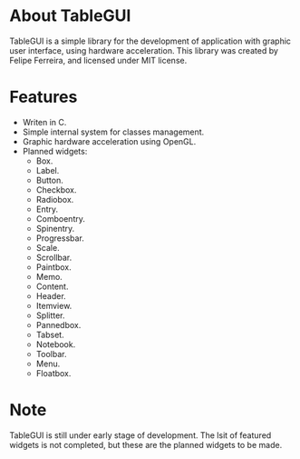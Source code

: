 About TableGUI
==============

TableGUI is a simple library for the development of application with graphic user interface, using hardware acceleration. This library was created by Felipe Ferreira, and licensed under MIT license.

Features
========

* Writen in C.
* Simple internal system for classes management.
* Graphic hardware acceleration using OpenGL.
* Planned widgets:
  * Box.
  * Label.
  * Button.
  * Checkbox.
  * Radiobox.
  * Entry.
  * Comboentry.
  * Spinentry.
  * Progressbar.
  * Scale.
  * Scrollbar.
  * Paintbox.
  * Memo.
  * Content.
  * Header.
  * Itemview.
  * Splitter.
  * Pannedbox.
  * Tabset.
  * Notebook.
  * Toolbar.
  * Menu.
  * Floatbox.

Note
====

TableGUI is still under early stage of development. The lsit of featured widgets is not completed, but these are the planned widgets to be made.

